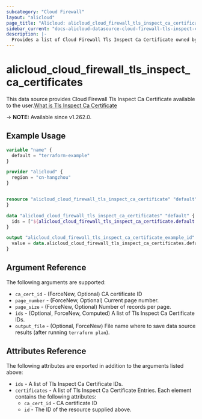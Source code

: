 ```yaml
---
subcategory: "Cloud Firewall"
layout: "alicloud"
page_title: "Alicloud: alicloud_cloud_firewall_tls_inspect_ca_certificates"
sidebar_current: "docs-alicloud-datasource-cloud-firewall-tls-inspect-ca-certificates"
description: |-
  Provides a list of Cloud Firewall Tls Inspect Ca Certificate owned by an Alibaba Cloud account.
---
```


# alicloud_cloud_firewall_tls_inspect_ca_certificates

This data source provides Cloud Firewall Tls Inspect Ca Certificate available to the user.[What is Tls Inspect Ca Certificate](https://next.api.alibabacloud.com/document/Cloudfw/2017-12-07/GetTlsInspectCertificateDownloadUrl)

-> **NOTE:** Available since v1.262.0.

## Example Usage

```terraform
variable "name" {
  default = "terraform-example"
}

provider "alicloud" {
  region = "cn-hangzhou"
}


resource "alicloud_cloud_firewall_tls_inspect_ca_certificate" "default" {
}

data "alicloud_cloud_firewall_tls_inspect_ca_certificates" "default" {
  ids = ["${alicloud_cloud_firewall_tls_inspect_ca_certificate.default.id}"]
}

output "alicloud_cloud_firewall_tls_inspect_ca_certificate_example_id" {
  value = data.alicloud_cloud_firewall_tls_inspect_ca_certificates.default.certificates.0.id
}
```

## Argument Reference

The following arguments are supported:
* `ca_cert_id` - (ForceNew, Optional) CA certificate ID
* `page_number` - (ForceNew, Optional) Current page number.
* `page_size` - (ForceNew, Optional) Number of records per page.
* `ids` - (Optional, ForceNew, Computed) A list of Tls Inspect Ca Certificate IDs. 
* `output_file` - (Optional, ForceNew) File name where to save data source results (after running `terraform plan`).


## Attributes Reference

The following attributes are exported in addition to the arguments listed above:
* `ids` - A list of Tls Inspect Ca Certificate IDs.
* `certificates` - A list of Tls Inspect Ca Certificate Entries. Each element contains the following attributes:
  * `ca_cert_id` - CA certificate ID
  * `id` - The ID of the resource supplied above.
